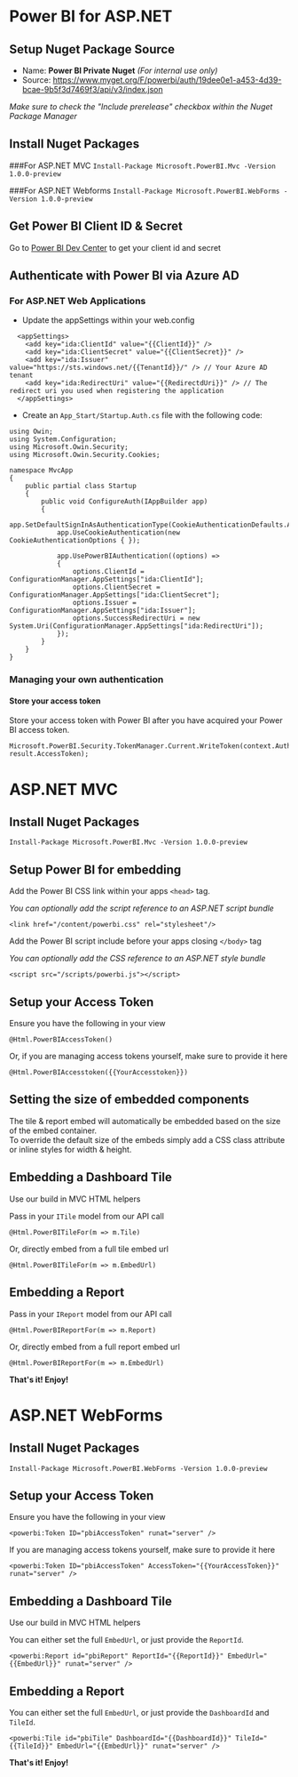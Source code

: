 # Power BI for ASP.NET
## Setup Nuget Package Source

- Name: **Power BI Private Nuget** *(For internal use only)*
- Source: https://www.myget.org/F/powerbi/auth/19dee0e1-a453-4d39-bcae-9b5f3d7469f3/api/v3/index.json

*Make sure to check the "Include prerelease" checkbox within the Nuget Package Manager*

## Install Nuget Packages
###For ASP.NET MVC
`Install-Package Microsoft.PowerBI.Mvc -Version 1.0.0-preview`

###For ASP.NET Webforms
`Install-Package Microsoft.PowerBI.WebForms -Version 1.0.0-preview`

## Get Power BI Client ID & Secret
Go to [Power BI Dev Center](https://dev.powerbi.com/apps) to get your client id and secret

## Authenticate with Power BI via Azure AD

### For ASP.NET Web Applications
- Update the appSettings within your web.config

```
  <appSettings>
    <add key="ida:ClientId" value="{{ClientId}}" />
    <add key="ida:ClientSecret" value="{{ClientSecret}}" />
    <add key="ida:Issuer" value="https://sts.windows.net/{{TenantId}}/" /> // Your Azure AD tenant
    <add key="ida:RedirectUri" value="{{RedirectdUri}}" /> // The redirect uri you used when registering the application
  </appSettings>
```
- Create an `App_Start/Startup.Auth.cs` file with the following code:

```
using Owin;
using System.Configuration;
using Microsoft.Owin.Security;
using Microsoft.Owin.Security.Cookies;

namespace MvcApp
{
    public partial class Startup
    {
        public void ConfigureAuth(IAppBuilder app)
        {
            app.SetDefaultSignInAsAuthenticationType(CookieAuthenticationDefaults.AuthenticationType);
            app.UseCookieAuthentication(new CookieAuthenticationOptions { });

            app.UsePowerBIAuthentication((options) =>
            {
                options.ClientId = ConfigurationManager.AppSettings["ida:ClientId"];
                options.ClientSecret = ConfigurationManager.AppSettings["ida:ClientSecret"];
                options.Issuer = ConfigurationManager.AppSettings["ida:Issuer"];
                options.SuccessRedirectUri = new System.Uri(ConfigurationManager.AppSettings["ida:RedirectUri"]);
            });
        }
    }
}
```

### Managing your own authentication
#### Store your access token
Store your access token with Power BI after you have acquired your Power BI access token.

```
Microsoft.PowerBI.Security.TokenManager.Current.WriteToken(context.AuthenticationTicket.Identity, result.AccessToken);
```

# ASP.NET MVC
## Install Nuget Packages
`Install-Package Microsoft.PowerBI.Mvc -Version 1.0.0-preview`

## Setup Power BI for embedding
Add the Power BI CSS link within your apps `<head>` tag.

*You can optionally add the script reference to an ASP.NET script bundle*

`<link href="/content/powerbi.css" rel="stylesheet"/>`

Add the Power BI script include before your apps closing `</body>` tag

*You can optionally add the CSS reference to an ASP.NET style bundle*

`<script src="/scripts/powerbi.js"></script>`

## Setup your Access Token
Ensure you have the following in your view

`@Html.PowerBIAccessToken()`

Or, if you are managing access tokens yourself, make sure to provide it here

`@Html.PowerBIAccesstoken({{YourAccesstoken}})`

## Setting the size of embedded components
The tile & report embed will automatically be embedded based on the size of the embed container.  
To override the default size of the embeds simply add a CSS class attribute or inline styles for width & height.

## Embedding a Dashboard Tile
Use our build in MVC HTML helpers

Pass in your `ITile` model from our API call

`@Html.PowerBITileFor(m => m.Tile)`

Or, directly embed from a full tile embed url

`@Html.PowerBITileFor(m => m.EmbedUrl)`

## Embedding a Report

Pass in your `IReport` model from our API call

`@Html.PowerBIReportFor(m => m.Report)`

Or, directly embed from a full report embed url

`@Html.PowerBIReportFor(m => m.EmbedUrl)`

**That's it!  Enjoy!**

# ASP.NET WebForms
## Install Nuget Packages
`Install-Package Microsoft.PowerBI.WebForms -Version 1.0.0-preview`

## Setup your Access Token
Ensure you have the following in your view

`<powerbi:Token ID="pbiAccessToken" runat="server" />`

If you are managing access tokens yourself, make sure to provide it here

`<powerbi:Token ID="pbiAccessToken" AccessToken="{{YourAccessToken}}" runat="server" />`

## Embedding a Dashboard Tile
Use our build in MVC HTML helpers

You can either set the full `EmbedUrl`, or just provide the `ReportId`.

`<powerbi:Report id="pbiReport" ReportId="{{ReportId}}" EmbedUrl="{{EmbedUrl}}" runat="server" />`

## Embedding a Report

You can either set the full `EmbedUrl`, or just provide the `DashboardId` and `TileId`.

`<powerbi:Tile id="pbiTile" DashboardId="{{DashboardId}}" TileId="{{TileId}}" EmbedUrl="{{EmbedUrl}}" runat="server" />`

**That's it!  Enjoy!**
